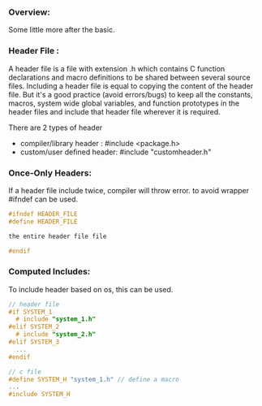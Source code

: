 ### Overview:
Some little more after the basic.

### Header File :
A header file is a file with extension .h which contains C function declarations and macro definitions to be shared between several source files. Including a header file is equal to copying the content of the header file. But it's a good practice (avoid errors/bugs) to keep all the constants, macros, system wide global variables, and function prototypes in the header files and include that header file wherever it is required.

There are 2 types of header
 - compiler/library header : #include <package.h>
 - custom/user defined header: #include "customheader.h"

 ### Once-Only Headers:
 If a header file include twice, compiler will throw error. to avoid  wrapper #ifndef can be used.
 ```c
#ifndef HEADER_FILE
#define HEADER_FILE

the entire header file file

#endif
 ```
 ### Computed Includes:
 To include header based on os, this can be used.
 ```c
 // header file
 #if SYSTEM_1
   # include "system_1.h"
#elif SYSTEM_2
   # include "system_2.h"
#elif SYSTEM_3
   ...
#endif

 // c file
 #define SYSTEM_H "system_1.h" // define a macro
...
#include SYSTEM_H
 ```